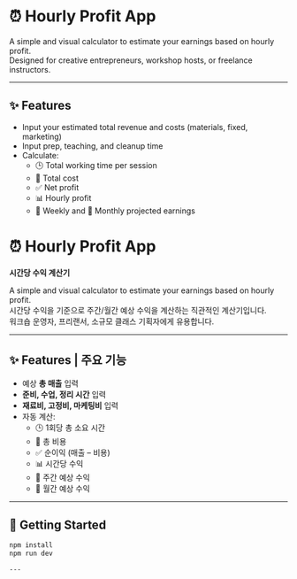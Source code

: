 # ⏰ Hourly Profit App

A simple and visual calculator to estimate your earnings based on hourly profit.  
Designed for creative entrepreneurs, workshop hosts, or freelance instructors.

---

## ✨ Features

- Input your estimated total revenue and costs (materials, fixed, marketing)
- Input prep, teaching, and cleanup time
- Calculate:
  - 🕒 Total working time per session
  - 💸 Total cost
  - ✅ Net profit
  - 📊 Hourly profit
  - 📅 Weekly and 📆 Monthly projected earnings


# ⏰ Hourly Profit App  
**시간당 수익 계산기**

A simple and visual calculator to estimate your earnings based on hourly profit.  
시간당 수익을 기준으로 주간/월간 예상 수익을 계산하는 직관적인 계산기입니다.  
워크숍 운영자, 프리랜서, 소규모 클래스 기획자에게 유용합니다.

---

## ✨ Features | 주요 기능

- 예상 **총 매출** 입력
- **준비, 수업, 정리 시간** 입력
- **재료비, 고정비, 마케팅비** 입력
- 자동 계산:
  - 🕒 1회당 총 소요 시간
  - 💸 총 비용
  - ✅ 순이익 (매출 – 비용)
  - 📊 시간당 수익
  - 📅 주간 예상 수익
  - 📆 월간 예상 수익

---

## 🚀 Getting Started

```bash
npm install
npm run dev

---
